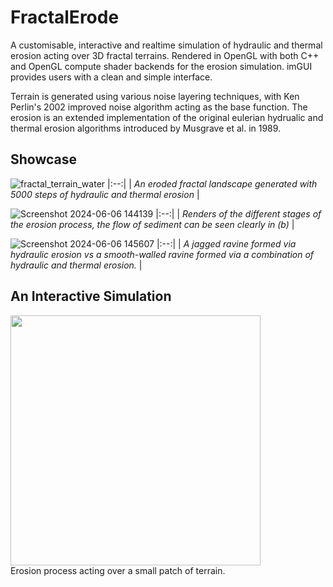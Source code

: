 # FractalErode
A customisable, interactive and realtime simulation of hydraulic and thermal erosion acting over 3D fractal terrains. Rendered in OpenGL with both C++ and OpenGL compute shader backends for the erosion simulation. imGUI provides users with a clean and simple interface.

Terrain is generated using various noise layering techniques, with Ken Perlin's 2002 improved noise algorithm acting as the base function. The erosion is an extended implementation of the original eulerian hydrualic and thermal erosion algorithms introduced by Musgrave et al. in 1989.

## Showcase
![fractal_terrain_water](https://github.com/James-Blackburn/FractalErode/assets/32494995/6d518486-bec9-400f-afcb-b3bad5a4607e)
|:--:| 
| *An eroded fractal landscape generated with 5000 steps of hydraulic and thermal erosion* |

![Screenshot 2024-06-06 144139](https://github.com/James-Blackburn/FractalErode/assets/32494995/04762b87-af3d-4d0b-b651-e73f507f6a5b)
|:--:| 
| *Renders of the different stages of the erosion process, the flow of sediment can be seen clearly in (b)* |

![Screenshot 2024-06-06 145607](https://github.com/James-Blackburn/FractalErode/assets/32494995/4bbcd289-3699-4389-bc29-1fd53cf44317)
|:--:| 
| *A jagged ravine formed via hydraulic erosion vs a smooth-walled ravine formed via a combination of hydraulic and thermal erosion.* |

## An Interactive Simulation
<img src="https://github.com/James-Blackburn/FractalErode/assets/32494995/640fd478-5d18-4651-8ea0-3a767546438e" with="400" height="400">\
Erosion process acting over a small patch of terrain.
